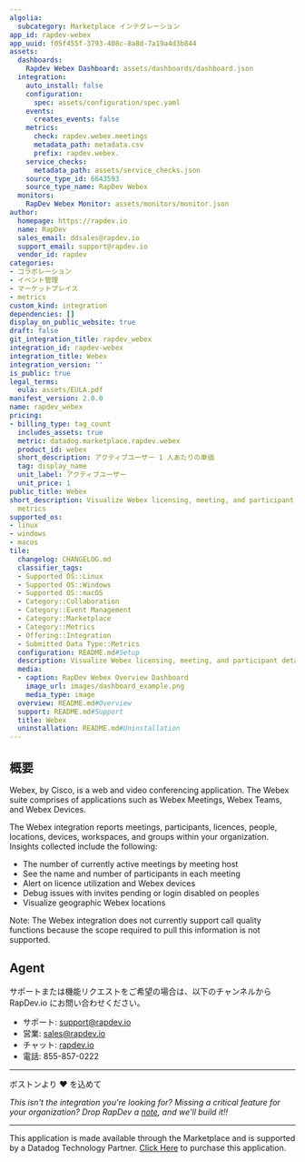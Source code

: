 ```yaml
---
algolia:
  subcategory: Marketplace インテグレーション
app_id: rapdev-webex
app_uuid: f05f455f-3793-408c-8a8d-7a19a4d3b844
assets:
  dashboards:
    Rapdev Webex Dashboard: assets/dashboards/dashboard.json
  integration:
    auto_install: false
    configuration:
      spec: assets/configuration/spec.yaml
    events:
      creates_events: false
    metrics:
      check: rapdev.webex.meetings
      metadata_path: metadata.csv
      prefix: rapdev.webex.
    service_checks:
      metadata_path: assets/service_checks.json
    source_type_id: 6643593
    source_type_name: RapDev Webex
  monitors:
    RapDev Webex Monitor: assets/monitors/monitor.json
author:
  homepage: https://rapdev.io
  name: RapDev
  sales_email: ddsales@rapdev.io
  support_email: support@rapdev.io
  vendor_id: rapdev
categories:
- コラボレーション
- イベント管理
- マーケットプレイス
- metrics
custom_kind: integration
dependencies: []
display_on_public_website: true
draft: false
git_integration_title: rapdev_webex
integration_id: rapdev-webex
integration_title: Webex
integration_version: ''
is_public: true
legal_terms:
  eula: assets/EULA.pdf
manifest_version: 2.0.0
name: rapdev_webex
pricing:
- billing_type: tag_count
  includes_assets: true
  metric: datadog.marketplace.rapdev.webex
  product_id: webex
  short_description: アクティブユーザー 1 人あたりの単価
  tag: display_name
  unit_label: アクティブユーザー
  unit_price: 1
public_title: Webex
short_description: Visualize Webex licensing, meeting, and participant details as
  metrics
supported_os:
- linux
- windows
- macos
tile:
  changelog: CHANGELOG.md
  classifier_tags:
  - Supported OS::Linux
  - Supported OS::Windows
  - Supported OS::macOS
  - Category::Collaboration
  - Category::Event Management
  - Category::Marketplace
  - Category::Metrics
  - Offering::Integration
  - Submitted Data Type::Metrics
  configuration: README.md#Setup
  description: Visualize Webex licensing, meeting, and participant details as metrics
  media:
  - caption: RapDev Webex Overview Dashboard
    image_url: images/dashboard_example.png
    media_type: image
  overview: README.md#Overview
  support: README.md#Support
  title: Webex
  uninstallation: README.md#Uninstallation
---
```


<!--  SOURCED FROM https://github.com/DataDog/marketplace -->


## 概要

Webex, by Cisco, is a web and video conferencing application. The Webex suite comprises of applications such as Webex Meetings, Webex Teams, and Webex Devices.

The Webex integration reports meetings, participants, licences, people, locations, devices,
workspaces, and groups within your organization. Insights collected include the following:
- The number of currently active meetings by meeting host
- See the name and number of participants in each meeting
- Alert on licence utilization and Webex devices
- Debug issues with invites pending or login disabled on peoples
- Visualize geographic Webex locations

Note: The Webex integration does not currently support call quality functions because the scope required to pull this information is not supported.


## Agent
サポートまたは機能リクエストをご希望の場合は、以下のチャンネルから RapDev.io にお問い合わせください。

- サポート: [support@rapdev.io][4]
- 営業: [sales@rapdev.io][1]
- チャット: [rapdev.io][5]
- 電話: 855-857-0222
---
ボストンより ❤️ を込めて

*This isn't the integration you're looking for? Missing a critical feature for your organization? Drop RapDev a [note][4], and we'll build it!!*

[1]: mailto:sales@rapdev.io
[2]: https://developer.webex.com/docs/integrations#scopes
[3]: /ja/agent/guide/agent-commands/?tab=agentv6v7#restart-the-agent
[4]: mailto:support@rapdev.io
[5]: https://www.rapdev.io/#Get-in-touch

---
This application is made available through the Marketplace and is supported by a Datadog Technology Partner. <a href="https://app.datadoghq.com/marketplace/app/rapdev-webex" target="_blank">Click Here</a> to purchase this application.